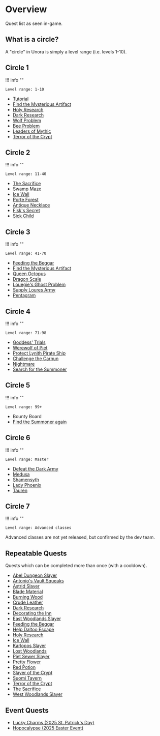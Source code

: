 # Overview

Quest list as seen in-game.

## What is a circle?

A "circle" in Unora is simply a level range (i.e. levels 1-10).

## Circle 1

!!! info ""

    Level range: 1-10

- [Tutorial](./circles/circle_1/tutorial.md)
- [Find the Mysterious Artifact](./circles/circle_1/find_the_mysterious_artifact.md)
- [Holy Research](./circles/circle_1/holy_research.md)
- [Dark Research](./circles/circle_1/dark_research.md)
- [Wolf Problem](./circles/circle_1/wolf_problem.md)
- [Bee Problem](./circles/circle_1/bee_problem.md)
- [Leaders of Mythic](./circles/circle_1/leaders_of_mythic.md)
- [Terror of the Crypt](./circles/circle_1/terror_of_the_crypt.md)

## Circle 2

!!! info ""

    Level range: 11-40

- [The Sacrifice](./circles/circle_2/the_sacrifice.md)
- [Swamp Maze](./circles/circle_2/swamp_maze.md)
- [Ice Wall](./circles/circle_2/ice_wall.md)
- [Porte Forest](./circles/circle_2/porte_forest.md)
- [Antique Necklace](./circles/circle_2/antique_necklace.md)
- [Fisk's Secret](./circles/circle_2/fisks_secret.md)
- [Sick Child](./circles/circle_2/sick_child.md)

## Circle 3

!!! info ""

    Level range: 41-70

- [Feeding the Beggar](./circles/circle_3/feeding_the_beggar.md)
- [Find the Mysterious Artifact](./circles/circle_1/find_the_mysterious_artifact.md#part-2-elemental-guardians)
- [Queen Octopus](./circles/circle_3/queen_octopus.md)
- [Dragon Scale](./circles/circle_3/dragon_scale.md)
- [Louegie's Ghost Problem](./circles/circle_3/louegies_ghost_problem.md)
- [Supply Loures Army](./circles/circle_3/supply_loures_army.md)
- [Pentagram](./circles/circle_3/pentagram.md)

## Circle 4

!!! info ""

    Level range: 71-98

- [Goddess' Trials](./circles/circle_1/find_the_mysterious_artifact.md#part-3-the-goddess-trials)
- [Werewolf of Piet](./circles/circle_4/werewolf_of_piet.md)
- [Protect Lynith Pirate Ship](./circles/circle_4/protect_lynith_pirate_ship.md)
- [Challenge the Carnun](./circles/circle_4/challenge_the_carnun.md)
- [Nightmare](./circles/circle_4/nightmare.md)
- [Search for the Summoner](./circles/circle_1/find_the_mysterious_artifact.md#part-4-search-for-the-summoner)

## Circle 5

!!! info ""

    Level range: 99+

- Bounty Board
- [Find the Summoner again](./circles/circle_1/find_the_mysterious_artifact.md#part-5-find-the-summoner-again)

## Circle 6

!!! info ""

    Level range: Master

- [Defeat the Dark Army](./circles/circle_1/find_the_mysterious_artifact.md#part-6-defeat-the-dark-army)
- [Medusa](./circles/circle_1/find_the_mysterious_artifact.md#medusa)
- [Shamensyth](./circles/circle_1/find_the_mysterious_artifact.md#shamensyth)
- [Lady Phoenix](./circles/circle_1/find_the_mysterious_artifact.md#lady-phoenix)
- [Tauren](./circles/circle_1/find_the_mysterious_artifact.md#tauren)

## Circle 7

!!! info ""

    Level range: Advanced classes

Advanced classes are not yet released, but confirmed by the dev team.

## Repeatable Quests

Quests which can be completed more than once (with a cooldown).

- [Abel Dungeon Slayer](./circles/side/abel_dungeon_slayer.md)
- [Antonio's Vault Squeaks](./circles/side/antonios_vault_squeaks.md)
- [Astrid Slayer](./circles/side/astrid_slayer.md)
- [Blade Material](./circles/side/blade_material.md)
- [Burning Wood](./circles/side/burning_wood.md)
- [Crude Leather](./circles/side/crude_leather.md)
- [Dark Research](./circles/circle_1/dark_research.md)
- [Decorating the Inn](./circles/side/decorating_the_inn.md)
- [East Woodlands Slayer](./circles/side/east_woodlands_slayer.md)
- [Feeding the Beggar](./circles/circle_3/feeding_the_beggar.md)
- [Help Daltoo Escape](./circles/side/help_daltoo_escape.md)
- [Holy Research](./circles/circle_1/holy_research.md)
- [Ice Wall](./circles/circle_2/ice_wall.md)
- [Karlopos Slayer](./circles/side/karlopos_slayer.md)
- [Lost Woodlands](./circles/side/lost_woodlands.md)
- [Piet Sewer Slayer](./circles/side/piet_sewer_slayer.md)
- [Pretty Flower](./circles/side/pretty_flower.md)
- [Red Potion](./circles/side/red_potion.md)
- [Slayer of the Crypt](./circles/side/slayer_of_the_crypt.md)
- [Suomi Tavern](./circles/side/suomi_tavern.md)
- [Terror of the Crypt](./circles/circle_1/terror_of_the_crypt.md)
- [The Sacrifice](./circles/circle_2/the_sacrifice.md)
- [West Woodlands Slayer](./circles/side/west_woodlands_slayer.md)

## Event Quests

- [Lucky Charms (2025 St. Patrick's Day)](./circles/side/lucky_charms_2025.md)
- [Hopocalypse (2025 Easter Event)](./circles/side/hopocalypse_2025.md)
